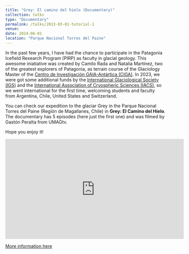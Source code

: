 ```yaml
---
title: "Grey: El camino del hielo (Documentary)"
collection: talks
type: "Documentary"
permalink: /talks/2013-03-01-tutorial-1
venue: 
date: 2024-06-01
location: "Parque Nacional Torres del Paine"
---
```


In the past few years, I have had the chance to participate in the Patagonia Icefield Research Program (PIRP) as faculty in glacial geology. This awesome iniatiative was created by Camilo Rada and Natalia Martínez, two of the greatest explorers of Patagonia, as terrain course of the Glaciology Master of the [Centro de Investigación GAIA-Antártica (CIGA)](https://glacio.umag.cl/). In 2023, we were got some additional funds by the [International Glaciological Society (IGS)](https://www.igsoc.org/) and the [International Association of Cryospheric Sciences (IACS)](https://cryosphericsciences.org/), so we went international for the first time, welcoming students and faculty from Argentina, Chile, United States and Switzerland. 

You can check our expedition to the glaciar Grey in the Parque Nacional Torres del Paine (Región de Magallanes, Chile) in **Grey: El Camino del Hielo**. The documentary has 5 episodes (here just the first one) and was filmed by Gastón Peralta from UMAGtv. 

Hope you enjoy it!

<iframe width="560" height="315" src="https://www.youtube-nocookie.com/embed/7eUjSuMWRxA?si=8Q9Mtd9gDOJkdBV0" title="YouTube video player" frameborder="0" allow="accelerometer; autoplay; clipboard-write; encrypted-media; gyroscope; picture-in-picture; web-share" referrerpolicy="strict-origin-when-cross-origin" allowfullscreen></iframe>

[More information here](https://www.patagonianicefields.org/)

